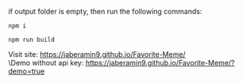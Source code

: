 if output folder is empty, then run the following commands:
```
npm i
``` 
```
npm run build
```
Visit site: https://jaberamin9.github.io/Favorite-Meme/ \
\Demo without api key: https://jaberamin9.github.io/Favorite-Meme/?demo=true
